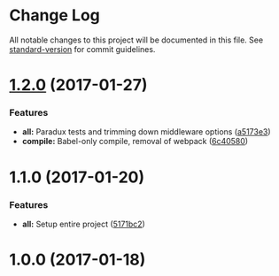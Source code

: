 # Change Log

All notable changes to this project will be documented in this file. See [standard-version](https://github.com/conventional-changelog/standard-version) for commit guidelines.

<a name="1.2.0"></a>
# [1.2.0](https://github.com/asteridux/paradux/compare/v1.1.0...v1.2.0) (2017-01-27)


### Features

* **all:** Paradux tests and trimming down middleware options ([a5173e3](https://github.com/asteridux/paradux/commit/a5173e3))
* **compile:** Babel-only compile, removal of webpack ([6c40580](https://github.com/asteridux/paradux/commit/6c40580))



<a name="1.1.0"></a>
# 1.1.0 (2017-01-20)


### Features

* **all:** Setup entire project ([5171bc2](https://github.com/asteridux/paradux/commit/5171bc2))



<a name="1.0.0"></a>
# 1.0.0 (2017-01-18)
